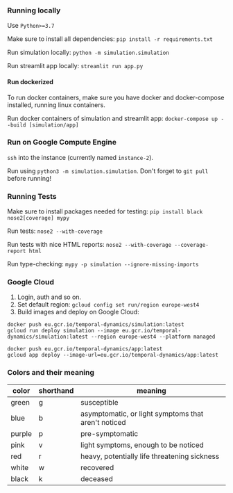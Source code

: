 ### Running locally

Use `Python>=3.7`

Make sure to install all dependencies: `pip install -r requirements.txt`

<!-- `cd` into `covid-simulation` and install this as a package before working on it. It makes imports easier: `pip install -e .` -->

Run simulation locally: `python -m simulation.simulation`

Run streamlit app locally: `streamlit run app.py`

#### Run dockerized

To run docker containers, make sure you have docker and docker-compose installed, running linux containers. 

Run docker containers of simulation and streamlit app: `docker-compose up --build [simulation/app]`

### Run on Google Compute Engine

`ssh` into the instance (currently named `instance-2`). 

Run using `python3 -m simulation.simulation`. Don't forget to `git pull` before running!

### Running Tests

Make sure to install packages needed for testing: `pip install black nose2[coverage] mypy`

Run tests: `nose2 --with-coverage`

Run tests with nice HTML reports: `nose2 --with-coverage --coverage-report html`

Run type-checking: `mypy -p simulation --ignore-missing-imports`

### Google Cloud

1. Login, auth and so on.
2. Set default region: `gcloud config set run/region europe-west4`
3. Build images and deploy on Google Cloud:

```
docker push eu.gcr.io/temporal-dynamics/simulation:latest
gcloud run deploy simulation --image eu.gcr.io/temporal-dynamics/simulation:latest --region europe-west4 --platform managed
```

```
docker push eu.gcr.io/temporal-dynamics/app:latest
gcloud app deploy --image-url=eu.gcr.io/temporal-dynamics/app:latest
```

### Colors and their meaning

| color  | shorthand | meaning                                             |
| ------ | --------- | --------------------------------------------------- |
| green  | g         | susceptible                                         |
| blue   | b         | asymptomatic, or light symptoms that aren't noticed |
| purple | p         | pre-symptomatic                                     |
| pink   | v         | light symptoms, enough to be noticed                |
| red    | r         | heavy, potentially life threatening sickness        |
| white  | w         | recovered                                           |
| black  | k         | deceased                                            |
